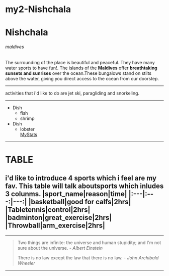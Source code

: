 # my2-Nishchala
# Nishchala
###### maldives
The surrounding of the place is beautiful and peaceful. They have many water sports to have fun!. The islands of the **Maldives** offer **breathtaking sunsets and sunrises** over the ocean.These bungalows stand on stilts above the water, giving you direct access to the ocean from our doorstep.

 ***
 activities that i'd like to do are jet ski, paragliding and snorkeling.
 ***

* Dish
    * fish
    * shrimp
* Dish
    * lobster    
[MyStats](MyStats.md)

---
# TABLE
i'd like to introduce 4 sports which i feel are my fav.
This table will talk aboutsports which inludes 3 colunms.
|sport_name|reason|time|
|:---|:---:|---:|
|basketball|good for calfs|2hrs|
|Tabletennis|control|2hrs|
|badminton|great_exercise|2hrs|
|Throwball|arm_exercise|2hrs|
---

---
> Two things are infinite: the universe and human stupidity; and I'm not sure about the universe. - _Albert Einstein_
>
>There is no law except the law that there is no law. - _John Archibald Wheeler_
---


